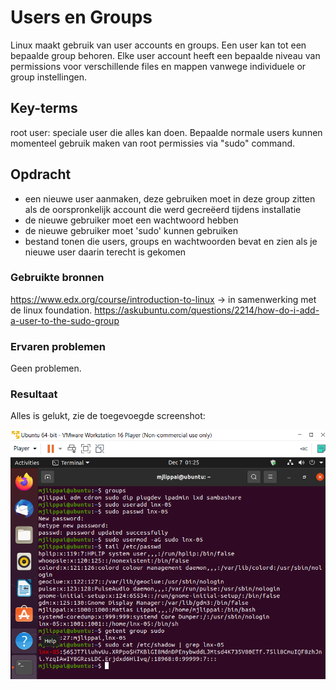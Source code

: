 # Users en Groups
Linux maakt gebruik van user accounts en groups. Een user kan tot een bepaalde group behoren.  Elke user account heeft een bepaalde niveau van permissions voor verschillende files en mappen vanwege individuele or group instellingen. 

## Key-terms
root user: speciale user die alles kan doen. Bepaalde normale users kunnen momenteel gebruik maken van root permissies via "sudo" command.


## Opdracht
- een nieuwe user aanmaken, deze gebruiken moet in deze group zitten als de oorspronkelijk account die werd gecreëerd tijdens installatie
- de nieuwe gebruiker moet een wachtwoord hebben
- de nieuwe gebruiker moet 'sudo' kunnen gebruiken
- bestand tonen die users, groups en wachtwoorden bevat en zien als je nieuwe user daarin terecht is gekomen

### Gebruikte bronnen
https://www.edx.org/course/introduction-to-linux -> in samenwerking met de linux foundation.
https://askubuntu.com/questions/2214/how-do-i-add-a-user-to-the-sudo-group

### Ervaren problemen
Geen problemen.

### Resultaat
Alles is gelukt, zie de toegevoegde screenshot:

![Usersandgroups](../00_includes/lnx-05.png)
